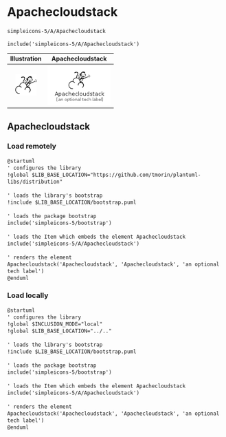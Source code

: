 # Apachecloudstack


```text
simpleicons-5/A/Apachecloudstack
```

```text
include('simpleicons-5/A/Apachecloudstack')
```



| Illustration | Apachecloudstack |
| :---: | :---: |
| ![illustration for Illustration](../../simpleicons-5/A/Apachecloudstack.png) | ![illustration for Apachecloudstack](../../simpleicons-5/A/Apachecloudstack.Local.png) |




## Apachecloudstack

### Load remotely
```plantuml
@startuml
' configures the library
!global $LIB_BASE_LOCATION="https://github.com/tmorin/plantuml-libs/distribution"

' loads the library's bootstrap
!include $LIB_BASE_LOCATION/bootstrap.puml

' loads the package bootstrap
include('simpleicons-5/bootstrap')

' loads the Item which embeds the element Apachecloudstack
include('simpleicons-5/A/Apachecloudstack')

' renders the element
Apachecloudstack('Apachecloudstack', 'Apachecloudstack', 'an optional tech label')
@enduml
```

### Load locally
```plantuml
@startuml
' configures the library
!global $INCLUSION_MODE="local"
!global $LIB_BASE_LOCATION="../.."

' loads the library's bootstrap
!include $LIB_BASE_LOCATION/bootstrap.puml

' loads the package bootstrap
include('simpleicons-5/bootstrap')

' loads the Item which embeds the element Apachecloudstack
include('simpleicons-5/A/Apachecloudstack')

' renders the element
Apachecloudstack('Apachecloudstack', 'Apachecloudstack', 'an optional tech label')
@enduml
```


